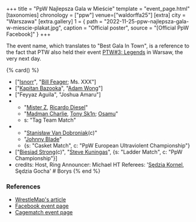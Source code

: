 +++
title = "PpW Najlepsza Gala w Mieście"
template = "event_page.html"
[taxonomies]
chronology = ["ppw"]
venue=["waldorffa25"]
[extra]
city = "Warszawa"
[extra.gallery]
1 = { path = "2022-11-25-ppw-najlepsza-gala-w-miescie-plakat.jpg", caption = "Official poster", source = "[Official PpW Facebook]" }
+++

The event name, which translates to "Best Gala In Town", is a reference to the fact that PTW also held their event [PTW#3: Legends](@/e/ptw/2022-11-26-ptw-3-legends.md) in Warsaw, the very next day.

{% card() %}
- ["[Isnorr](@/w/isnorr.md)", "[Bill Feager](@/w/feager.md); Ms. XXX"]
- ["[Kapitan Bazooka](@/w/kapitan-bazooka.md)", "[Adam Wong](@/w/adam-wong.md)"]
- ["Feyyaz Aguila", "Joshua Amaru"]
- - "[Mister Z](@/w/mister-z.md), [Ricardo Diesel](@/w/ricardo-diesel.md)"
  - "[Madman Charlie](@/w/madman-charlie.md), [Tony Sk1n](@/w/tony-sk1n.md); [Osamu](@/w/osamu.md)"
  - s: "Tag Team Match"
- - "[Stanisław Van Dobroniak](@/w/stanislaw-van-dobroniak.md)(c)"
  - "[Johnny Blade](@/w/johnny-blade.md)"
  - {s: "Casket Match", c: "PpW European Ultraviolent Championship"}
- ["[Biesiad Strong](@/w/biesiad.md)(c)", "[Steve Kuningas](@/w/steve-kuningas.md)",
  {s: "Ladder Match", c: "PpW Championship"}]
- credits:
    Host, Ring Announcer: Michael HT
    Referees: '[Sędzia Kornel](@/w/sedzia-kornel.md), Sędzia Gocha' # Borys
{% end %}

### References

* [WrestleMap's article](https://www.wrestlemap.com/news/z73mfr7l8vchshfbsv4z45gwqteqlq)
* [Facebook event page](https://www.facebook.com/events/787359779157446)
* [Cagematch event page](https://www.cagematch.net/?id=1&nr=383024)
